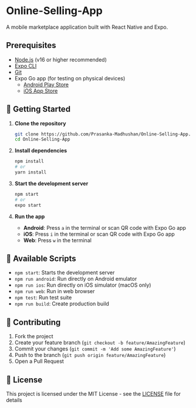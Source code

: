 # Online-Selling-App

A mobile marketplace application built with React Native and Expo.

## Prerequisites

- [Node.js](https://nodejs.org/) (v16 or higher recommended)
- [Expo CLI](https://docs.expo.dev/get-started/installation/)
- [Git](https://git-scm.com/)
- Expo Go app (for testing on physical devices)
  - [Android Play Store](https://play.google.com/store/apps/details?id=host.exp.exponent)
  - [iOS App Store](https://apps.apple.com/app/expo-go/id982107779)

## 🚀 Getting Started

1. **Clone the repository**
   ```bash
   git clone https://github.com/Prasanka-Madhushan/Online-Selling-App.git
   cd Online-Selling-App
   ```

2. **Install dependencies**
   ```bash
   npm install
   # or
   yarn install
   ```

3. **Start the development server**
   ```bash
   npm start
   # or
   expo start
   ```

4. **Run the app**
   - **Android**: Press `a` in the terminal or scan QR code with Expo Go app
   - **iOS**: Press `i` in the terminal or scan QR code with Expo Go app
   - **Web**: Press `w` in the terminal

## 📱 Available Scripts

- `npm start`: Starts the development server
- `npm run android`: Run directly on Android emulator
- `npm run ios`: Run directly on iOS simulator (macOS only)
- `npm run web`: Run in web browser
- `npm test`: Run test suite
- `npm run build`: Create production build

## 🤝 Contributing
1. Fork the project
2. Create your feature branch (`git checkout -b feature/AmazingFeature`)
3. Commit your changes (`git commit -m 'Add some AmazingFeature'`)
4. Push to the branch (`git push origin feature/AmazingFeature`)
5. Open a Pull Request

## 📄 License
This project is licensed under the MIT License - see the [LICENSE](LICENSE) file for details
